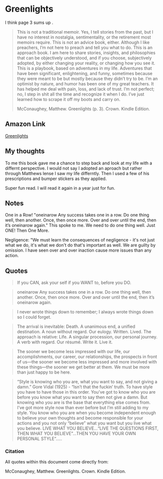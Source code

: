 # Greenlights

I think page 3 sums up .  
>This is not a traditional memoir. Yes, I tell stories from the past, but I have no interest in nostalgia, sentimentality, or the retirement most memoirs require. This is not an advice book, either. Although I like preachers, I’m not here to preach and tell you what to do. This is an approach book. I am here to share stories, insights, and philosophies that can be objectively understood, and if you choose, subjectively adopted, by either changing your reality, or changing how you see it. This is a playbook, based on adventures in my life. Adventures that have been significant, enlightening, and funny, sometimes because they were meant to be but mostly because they didn’t try to be. I’m an optimist by nature, and humor has been one of my great teachers. It has helped me deal with pain, loss, and lack of trust. I’m not perfect; no, I step in shit all the time and recognize it when I do. I’ve just learned how to scrape it off my boots and carry on.
>
>McConaughey, Matthew. Greenlights (p. 3). Crown. Kindle Edition.

## Amazon Link

[Greenlights](https://www.amazon.com/Greenlights/dp/B08HLW2JXD/)

## My thoughts

To me this book gave me a chance to step back and look at my life with a differnt perspective. I would not say I adopted an aproach but rather through Matthews lense I saw my life differntly. Then I used a few of his prescriptions and bumper stickers as they applied.

Super fun read.  I will read it again in a year just for fun.

## Notes

One in a Row!  "oneinarow Any success takes one in a row. Do one thing well, then another. Once, then once more. Over and over until the end, then it’s oneinarow again." This spoke to me.  We need to do one thing well. Just ONE! Then One More.

Negligence: "We must learn the consequences of negligence - it's not just what we do, it's what we don't do that's important as well. We are guilty by omission. I have seen over and over inaction cause more issues than any action.

## Quotes

> If you CAN, ask your self if you WANT to, before you DO.

> oneinarow Any success takes one in a row. Do one thing well, then another. Once, then once more. Over and over until the end, then it’s oneinarow again.

> I never wrote things down to remember; I always wrote things down so I could forget.

>The arrival is inevitable: Death. A unanimous end, a unified destination. A noun without regard. Our eulogy. Written. Lived. The approach is relative: Life. A singular procession, our personal journey. A verb with regard. Our résumé. Write it. Live it.

>The sooner we become less impressed with our life, our accomplishments, our career, our relationships, the prospects in front of us—the sooner we become less impressed and more involved with these things—the sooner we get better at them. We must be more than just happy to be here.

>“Style is knowing who you are, what you want to say, and not giving a damn.” Gore Vidal (1925) - “Isn’t that the fuckin’ truth. To have style you have to have those in this order. You’ve got to know who you are before you know what you want to say then not give a damn. But knowing who you are is the base that everything else comes from. I’ve got more style now than ever before but I’m still adding to my style. You know who you are when you become independent enough to believe your own thoughts and become responsible for your actions and you not only “believe” what you want but you live what you believe. LIVE WHAT YOU BELIEVE…“LIVE THE QUESTIONS FIRST, THEN WHAT YOU BELIEVE”...THEN YOU HAVE YOUR OWN PERSONAL STYLE”…..

### Citation

All quotes within this document come directly from:

McConaughey, Matthew. Greenlights. Crown. Kindle Edition.
